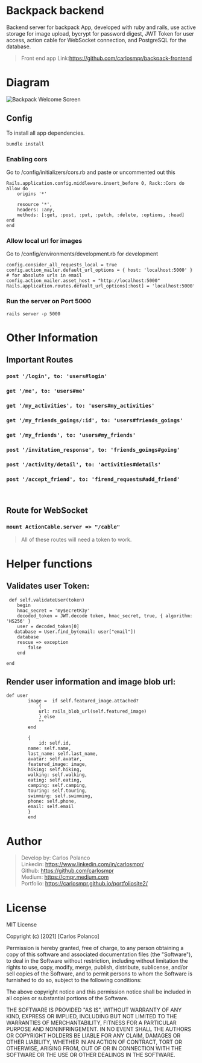 
# Backpack backend
 Backend server for backpack App, developed with ruby and rails, use active storage for image upload, bycrypt for password digest, JWT Token for user access, action cable for WebSocket connection, and PostgreSQL for the database.

> Front end app Link:https://github.com/carlosmpr/backpack-frontend

# Diagram
![Backpack Welcome Screen](https://menukomedemomenu.s3.amazonaws.com/diagram.png)

## Config
To install all app dependencies.

    bundle install
  


### Enabling cors
Go to /config/initializers/cors.rb and paste or uncommented out this

    Rails.application.config.middleware.insert_before 0, Rack::Cors do
    allow do
        origins '*'

        resource '*',
        headers: :any,
        methods: [:get, :post, :put, :patch, :delete, :options, :head]
    end
    end

### Allow local url for images
Go to /config/environments/development.rb for development

    config.consider_all_requests_local = true
    config.action_mailer.default_url_options = { host: 'localhost:5000' } # for absolute urls in email
    config.action_mailer.asset_host = "http://localhost:5000" 
    Rails.application.routes.default_url_options[:host] = 'localhost:5000'  

### Run the server on Port 5000

    rails server -p 5000

# Other Information

## Important Routes
### `post '/login', to: 'users#login'`<br>
### `get '/me', to: 'users#me'`<br>
### `get '/my_activities', to: 'users#my_activities'`<br>
### `get '/my_friends_goings/:id', to: 'users#friends_goings' `<br>
### `get '/my_friends', to: 'users#my_friends'`<br>
### `post '/invitation_response', to: 'friends_goings#going'` <br>
### `post '/activity/detail', to: 'activities#details'` <br>
### `post '/accept_friend', to: 'firend_requests#add_friend'` <br>
<br>

## Route for WebSocket
###  `mount ActionCable.server => "/cable"`

>All of these routes will need a token to work.

# Helper functions

## Validates user Token:

     def self.validateUser(token)
        begin
        hmac_secret = 'my$ecretK3y'
        decoded_token = JWT.decode token, hmac_secret, true, { algorithm: 'HS256' }
        user = decoded_token[0]
       database = User.find_by(email: user["email"])
        database
        rescue => exception
            false
        end

    end

## Render user information and image blob url:
    def user
            image =  if self.featured_image.attached?
                {
                url: rails_blob_url(self.featured_image)
                } else 
                ""
            end
            
            {
                id: self.id,
            name: self.name,
            last_name: self.last_name,
            avatar: self.avatar,
            featured_image: image,
            hiking: self.hiking,
            walking: self.walking,
            eating: self.eating,
            camping: self.camping,
            touring: self.touring,
            swimming: self.swimming,
            phone: self.phone,
            email: self.email
            }
            end

# Author
>Develop by: Carlos Polanco<br>
Linkedin: https://www.linkedin.com/in/carlosmpr/<br>
Github: https://github.com/carlosmpr<br>
Medium: https://cmpr.medium.com<br>
Portfolio: https://carlosmpr.github.io/portfoliosite2/

# License
MIT License

Copyright (c) [2021] [Carlos Polanco]

Permission is hereby granted, free of charge, to any person obtaining a copy
of this software and associated documentation files (the "Software"), to deal
in the Software without restriction, including without limitation the rights
to use, copy, modify, merge, publish, distribute, sublicense, and/or sell
copies of the Software, and to permit persons to whom the Software is
furnished to do so, subject to the following conditions:

The above copyright notice and this permission notice shall be included in all
copies or substantial portions of the Software.

THE SOFTWARE IS PROVIDED "AS IS", WITHOUT WARRANTY OF ANY KIND, EXPRESS OR
IMPLIED, INCLUDING BUT NOT LIMITED TO THE WARRANTIES OF MERCHANTABILITY,
FITNESS FOR A PARTICULAR PURPOSE AND NONINFRINGEMENT. IN NO EVENT SHALL THE
AUTHORS OR COPYRIGHT HOLDERS BE LIABLE FOR ANY CLAIM, DAMAGES OR OTHER
LIABILITY, WHETHER IN AN ACTION OF CONTRACT, TORT OR OTHERWISE, ARISING FROM,
OUT OF OR IN CONNECTION WITH THE SOFTWARE OR THE USE OR OTHER DEALINGS IN THE
SOFTWARE.